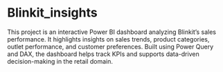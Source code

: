 # Blinkit_insights
This project is an interactive Power BI dashboard analyzing Blinkit’s sales performance. It highlights insights on sales trends, product categories, outlet performance, and customer preferences. Built using Power Query and DAX, the dashboard helps track KPIs and supports data-driven decision-making in the retail domain.
